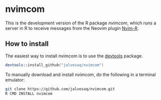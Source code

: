 # nvimcom

This is the development version of the R package *nvimcom*, which runs a
server in R to receive messages from the Neovim plugin [Nvim-R].

## How to install

The easiest way to install nvimcom is to use the [devtools] package.

```s
devtools::install_github("jalvesaq/nvimcom")
```

To manually download and install nvimcom, do the following in a terminal
emulator:

```sh
git clone https://github.com/jalvesaq/nvimcom.git
R CMD INSTALL nvimcom
```

[Nvim-R]: https://github.com/jalvesaq/Nvim-R
[Neovim]: http://neovim.org
[devtools]: http://cran.r-project.org/web/packages/devtools/index.html

